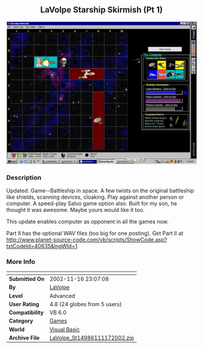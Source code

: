 ﻿<div align="center">

## LaVolpe Starship Skirmish \(Pt 1\)

<img src="PIC20021117036418835.jpg">
</div>

### Description

Updated. Game--Battleship in space. A few twists on the original battleship like shields, scanning devices, cloaking. Play against another person or computer. A speed-play Salvo game option also. Built for my son, he thought it was awesome. Maybe yours would like it too. <br>

This update enables computer as opponent in all the games now. <br>

Part II has the optional WAV files (too big for one posting). Get Part II at http://www.planet-source-code.com/vb/scripts/ShowCode.asp?txtCodeId=40635&lngWId=1
 
### More Info
 


<span>             |<span>
---                |---
**Submitted On**   |2002-11-16 23:07:08
**By**             |[LaVolpe](https://github.com/Planet-Source-Code/PSCIndex/blob/master/ByAuthor/lavolpe.md)
**Level**          |Advanced
**User Rating**    |4.8 (24 globes from 5 users)
**Compatibility**  |VB 6\.0
**Category**       |[Games](https://github.com/Planet-Source-Code/PSCIndex/blob/master/ByCategory/games__1-38.md)
**World**          |[Visual Basic](https://github.com/Planet-Source-Code/PSCIndex/blob/master/ByWorld/visual-basic.md)
**Archive File**   |[LaVolpe\_St14986111172002\.zip](https://github.com/Planet-Source-Code/lavolpe-lavolpe-starship-skirmish-pt-1__1-40787/archive/master.zip)








